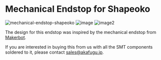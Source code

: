 Mechanical Endstop for Shapeoko
==============================================

![mechanical-endstop-shapeoko](https://raw.github.com/akafugu/mechanical-endstop-shapeoko/master/mechanical-endstop-shapeoko.jpg)
![image](https://raw.github.com/akafugu/mechanical-endstop-shapeoko/master/image.jpg)
![image2](https://raw.github.com/akafugu/mechanical-endstop-shapeoko/master/image2.jpg)

The design for this endstop was inspired by the mechanical endstop from [Makerbot](http://wiki.makerbot.com/thingomatic-doc:mechanical-endstop-1-2).

If you are interested in buying this from us with all the SMT components soldered to it, please contact [sales@akafugu.jp](mailto://sales@akafugu.jp).

